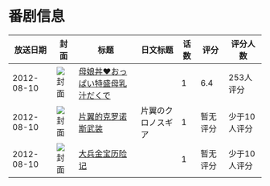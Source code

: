 # 番剧信息

|放送日期|封面|标题|日文标题|话数|评分|评分人数|
|---|---|---|---|---|---|---|
|2012-08-10|![封面](https://bangumi.tv/img/no_icon_subject.png)|[母娘丼♥おっぱい特盛母乳汁だくで](https://bangumi.tv/subject/57266)||1|6.4|253人评分|
|2012-08-10|![封面](https://lain.bgm.tv/pic/cover/c/2f/40/75146_RVE3N.jpg)|[片翼的克罗诺斯武装](https://bangumi.tv/subject/75146)|片翼のクロノスギア|1|暂无评分|少于10人评分|
|2012-08-10|![封面](https://lain.bgm.tv/pic/cover/c/cc/2e/222093_6T633.jpg)|[大兵金宝历险记](https://bangumi.tv/subject/222093)||1|暂无评分|少于10人评分|
